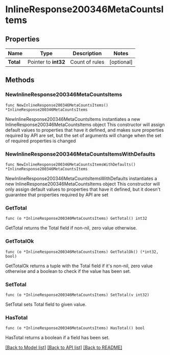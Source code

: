 # InlineResponse200346MetaCountsItems

## Properties

Name | Type | Description | Notes
------------ | ------------- | ------------- | -------------
**Total** | Pointer to **int32** | Count of rules | [optional] 

## Methods

### NewInlineResponse200346MetaCountsItems

`func NewInlineResponse200346MetaCountsItems() *InlineResponse200346MetaCountsItems`

NewInlineResponse200346MetaCountsItems instantiates a new InlineResponse200346MetaCountsItems object
This constructor will assign default values to properties that have it defined,
and makes sure properties required by API are set, but the set of arguments
will change when the set of required properties is changed

### NewInlineResponse200346MetaCountsItemsWithDefaults

`func NewInlineResponse200346MetaCountsItemsWithDefaults() *InlineResponse200346MetaCountsItems`

NewInlineResponse200346MetaCountsItemsWithDefaults instantiates a new InlineResponse200346MetaCountsItems object
This constructor will only assign default values to properties that have it defined,
but it doesn't guarantee that properties required by API are set

### GetTotal

`func (o *InlineResponse200346MetaCountsItems) GetTotal() int32`

GetTotal returns the Total field if non-nil, zero value otherwise.

### GetTotalOk

`func (o *InlineResponse200346MetaCountsItems) GetTotalOk() (*int32, bool)`

GetTotalOk returns a tuple with the Total field if it's non-nil, zero value otherwise
and a boolean to check if the value has been set.

### SetTotal

`func (o *InlineResponse200346MetaCountsItems) SetTotal(v int32)`

SetTotal sets Total field to given value.

### HasTotal

`func (o *InlineResponse200346MetaCountsItems) HasTotal() bool`

HasTotal returns a boolean if a field has been set.


[[Back to Model list]](../README.md#documentation-for-models) [[Back to API list]](../README.md#documentation-for-api-endpoints) [[Back to README]](../README.md)


